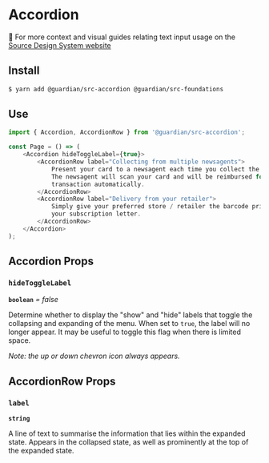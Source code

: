 # Accordion

📣 For more context and visual guides relating text input usage on the [Source Design System website](https://www.theguardian.design/2a1e5182b/p/38c5aa-accordion)

## Install

```sh
$ yarn add @guardian/src-accordion @guardian/src-foundations
```

## Use

```js
import { Accordion, AccordionRow } from '@guardian/src-accordion';

const Page = () => (
    <Accordion hideToggleLabel={true}>
        <AccordionRow label="Collecting from multiple newsagents">
            Present your card to a newsagent each time you collect the paper.
            The newsagent will scan your card and will be reimbursed for each
            transaction automatically.
        </AccordionRow>
        <AccordionRow label="Delivery from your retailer">
            Simply give your preferred store / retailer the barcode printed on
            your subscription letter.
        </AccordionRow>
    </Accordion>
);
```

## Accordion Props

### `hideToggleLabel`

**`boolean`** _= false_

Determine whether to display the "show" and "hide" labels that toggle the collapsing
and expanding of the menu. When set to `true`, the label will no longer appear.
It may be useful to toggle this flag when there is limited space.

_Note: the up or down chevron icon always appears._

## AccordionRow Props

### `label`

**`string`**

A line of text to summarise the information that lies within the expanded state.
Appears in the collapsed state, as well as prominently at the top of the expanded state.
